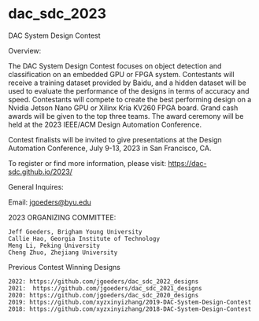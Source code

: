 # dac_sdc_2023
DAC System Design Contest

Overview:

The DAC System Design Contest focuses on object detection and classification on an embedded GPU or FPGA system. Contestants will receive a training dataset provided by Baidu, and a hidden dataset will be used to evaluate the performance of the designs in terms of accuracy and speed. Contestants will compete to create the best performing design on a Nvidia Jetson Nano GPU or Xilinx Kria KV260 FPGA board. Grand cash awards will be given to the top three teams. The award ceremony will be held at the 2023 IEEE/ACM Design Automation Conference.

Contest finalists will be invited to give presentations at the Design Automation Conference, July 9-13, 2023 in San Francisco, CA.

To register or find more information, please visit: https://dac-sdc.github.io/2023/

General Inquires:

Email: jgoeders@byu.edu

2023 ORGANIZING COMMITTEE:

    Jeff Goeders, Brigham Young University 
    Callie Hao, Georgia Institute of Technology
    Meng Li, Peking University
    Cheng Zhuo, Zhejiang University

Previous Contest Winning Designs

    2022: https://github.com/jgoeders/dac_sdc_2022_designs
    2021:  https://github.com/jgoeders/dac_sdc_2021_designs
    2020: https://github.com/jgoeders/dac_sdc_2020_designs
    2019: https://github.com/xyzxinyizhang/2019-DAC-System-Design-Contest
    2018: https://github.com/xyzxinyizhang/2018-DAC-System-Design-Contest
